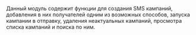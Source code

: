 Данный модуль содержит функции для создания SMS кампаний, добавления в них получателей одним из возможных способов, запуска кампании в отправку, удаления неактуальных кампаний, просмотра списка кампаний и поиска по ним.